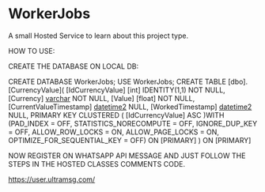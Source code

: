 # WorkerJobs
A small Hosted Service to learn about this project type.

HOW TO USE:

CREATE THE DATABASE ON LOCAL DB:

CREATE DATABASE WorkerJobs;
USE WorkerJobs;
CREATE TABLE [dbo].[CurrencyValue](
	[IdCurrencyValue] [int] IDENTITY(1,1) NOT NULL,
	[Currency] [varchar](10) NOT NULL,
	[Value] [float] NOT NULL,
	[CurrentValueTimestamp] [datetime2](7) NULL,
	[WorkedTimestamp] [datetime2](7) NULL,
PRIMARY KEY CLUSTERED 
(
	[IdCurrencyValue] ASC
)WITH (PAD_INDEX = OFF, STATISTICS_NORECOMPUTE = OFF, IGNORE_DUP_KEY = OFF, ALLOW_ROW_LOCKS = ON, ALLOW_PAGE_LOCKS = ON, OPTIMIZE_FOR_SEQUENTIAL_KEY = OFF) ON [PRIMARY]
) ON [PRIMARY]

NOW REGISTER ON WHATSAPP API MESSAGE AND JUST FOLLOW THE STEPS IN THE HOSTED CLASSES COMMENTS CODE.

https://user.ultramsg.com/
